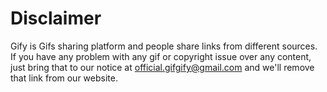 # Disclaimer
Gify is Gifs sharing platform and people share links from different sources. If you have any problem with any gif or copyright issue over any content, just bring that to our notice at [official.gifgify@gmail.com](official.gifgify@gmail.com)  and we'll remove that link from our website.